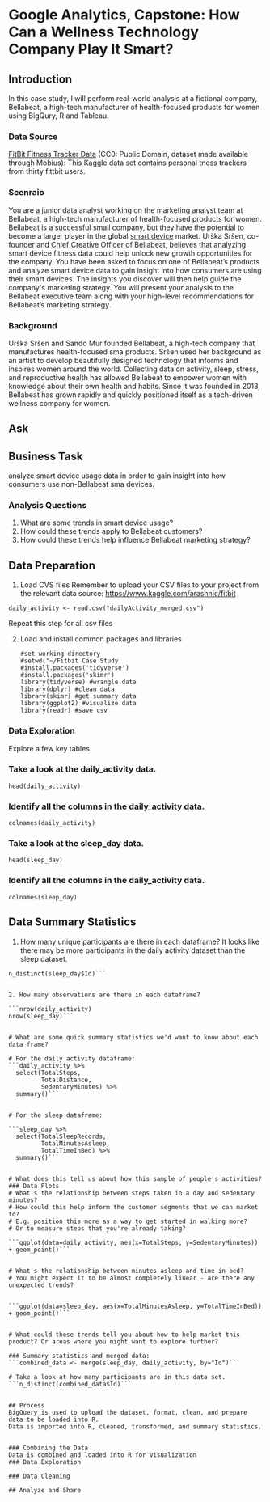 # Google Analytics, Capstone: How Can a Wellness Technology Company Play It Smart?
## Introduction
In this case study, I will perform real-world analysis at a fictional company, Bellabeat, a high-tech manufacturer of health-focused products for women using BigQury, R and Tableau.

### Data Source
[FitBit Fitness Tracker Data](https://www.kaggle.com/datasets/arashnic/fitbit) (CC0: Public Domain, dataset made available through Mobius): This Kaggle data set contains personal tness trackers from thirty fittbit users.

### Scenraio
You are a junior data analyst working on the marketing analyst team at Bellabeat, a high-tech manufacturer of health-focused products for women. Bellabeat is a successful small company, but they have the potential to become a larger player in the global [smart device](https://en.wikipedia.org/wiki/Smart_device) market. Urška Sršen, co-founder and Chief Creative Officer of Bellabeat, believes that analyzing smart device fitness data could help unlock new growth opportunities for the company. You have been asked to focus on one of Bellabeat’s products and analyze smart device data to gain insight into how consumers are using their smart devices. The insights you discover will then help guide the company's marketing strategy. You will present your analysis to the Bellabeat executive team along with your high-level recommendations for Bellabeat’s marketing strategy.

### Background
Urška Sršen and Sando Mur founded Bellabeat, a high-tech company that manufactures health-focused sma products. Sršen used her background as an artist to develop beautifully designed technology that informs and inspires women around the world. Collecting data on activity, sleep, stress, and reproductive health has allowed Bellabeat to empower women with knowledge about their own health and habits. Since it was founded in 2013, Bellabeat has grown rapidly and quickly positioned itself as a tech-driven wellness company for women.

## Ask
## Business Task
analyze smart device usage data in order to gain insight into how consumers use non-Bellabeat sma devices.
### Analysis Questions
1. What are some trends in smart device usage?
2. How could these trends apply to Bellabeat customers?
3. How could these trends help influence Bellabeat marketing strategy?

## Data Preparation 
1. Load CVS files
Remember to upload your CSV files to your project from the relevant data source:
https://www.kaggle.com/arashnic/fitbit

```daily_activity <- read.csv("dailyActivity_merged.csv")```

Repeat this step for all csv files

2. Load and install common packages and libraries 
   ```
   #set working directory
   #setwd("~/Fitbit Case Study
   #install.packages('tidyverse')
   #install.packages('skimr')
   library(tidyverse) #wrangle data
   library(dplyr) #clean data
   library(skimr) #get summary data
   library(ggplot2) #visualize data
   library(readr) #save csv 
   ``` 
### Data Exploration
Explore a few key tables

### Take a look at the daily_activity data.
```head(daily_activity)```

### Identify all the columns in the daily_activity data.
```colnames(daily_activity)```


### Take a look at the sleep_day data.
```head(sleep_day)```

### Identify all the columns in the daily_activity data.
```colnames(sleep_day)```

## Data Summary Statistics

1.  How many unique participants are there in each dataframe? 
It looks like there may be more participants in the daily activity dataset than the sleep dataset.

```n_distinct(daily_activity$Id)
n_distinct(sleep_day$Id)```


2. How many observations are there in each dataframe?

```nrow(daily_activity)
nrow(sleep_day)```


# What are some quick summary statistics we'd want to know about each data frame?
  
# For the daily activity dataframe:
```daily_activity %>%  
  select(TotalSteps,
         TotalDistance,
         SedentaryMinutes) %>%
  summary()```


# For the sleep dataframe:

```sleep_day %>%  
  select(TotalSleepRecords,
         TotalMinutesAsleep,
         TotalTimeInBed) %>%
  summary()```


# What does this tell us about how this sample of people's activities? 
### Data Plots
# What's the relationship between steps taken in a day and sedentary minutes? 
# How could this help inform the customer segments that we can market to? 
# E.g. position this more as a way to get started in walking more? 
# Or to measure steps that you're already taking?

```ggplot(data=daily_activity, aes(x=TotalSteps, y=SedentaryMinutes)) + geom_point()```


# What's the relationship between minutes asleep and time in bed? 
# You might expect it to be almost completely linear - are there any unexpected trends?
  

```ggplot(data=sleep_day, aes(x=TotalMinutesAsleep, y=TotalTimeInBed)) + geom_point()```


# What could these trends tell you about how to help market this product? Or areas where you might want to explore further?

### Summary statistics and merged data:
```combined_data <- merge(sleep_day, daily_activity, by="Id")```

# Take a look at how many participants are in this data set.
```n_distinct(combined_data$Id)```


## Process
BigQuery is used to upload the dataset, format, clean, and prepare data to be loaded into R.
Data is imported into R, cleaned, transformed, and summary statistics. 

```

```

### Combining the Data
Data is combined and loaded into R for visualization
### Data Exploration

### Data Cleaning

## Analyze and Share 
